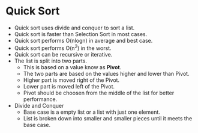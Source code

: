 Quick Sort
===

- Quick sort uses divide and conquer to sort a list.
- Quick sort is faster than Selection Sort in most cases.
- Quick sort performs O(nlogn) in average and best case.
- Quick sort performs O(n<sup>2</sup>) in the worst.
- Quick sort can be recursive or iterative.
- The list is split into two parts.
    - This is based on a value know as **Pivot**.
    - The two parts are based on the values higher and lower than Pivot.
    - Higher part is moved right of the Pivot.
    - Lower part is moved left of the Pivot.
    - Pivot should be choosen from the middle of the list for better performance.
- Divide and Conquer
    - Base case is a empty list or a list with just one element.
    - List is broken down into smaller and smaller pieces until it meets the base case.